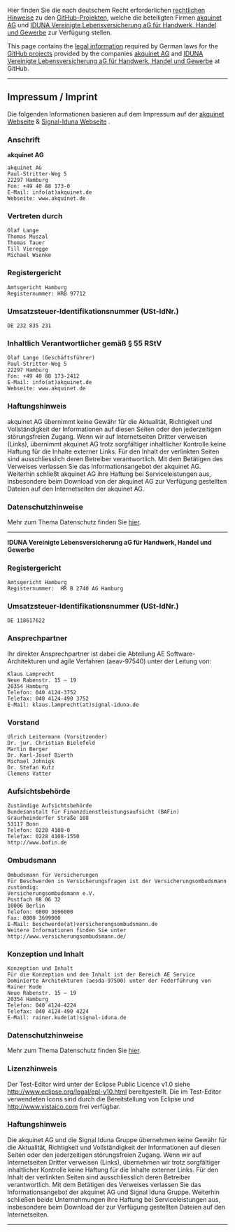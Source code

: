 Hier finden Sie die nach deutschem Recht erforderlichen [rechtlichen
Hinweise](#impressum) zu den [GitHub-Projekten][github], welche die beteiligten Firmen [akquinet AG][akquinetag] und [IDUNA Vereinigte Lebensversicherung aG für Handwerk, Handel und Gewerbe][signalidunaag] zur Verfügung stellen.

This page contains the [legal information](#imprint) required by
German laws for the [GitHub projects][github] provided by the companies [akquinet AG][akquinetag] and [IDUNA Vereinigte Lebensversicherung aG für Handwerk, Handel und Gewerbe][signalidunaag] at GitHub.

----------------------------------------------------------------------
Impressum / Imprint
----------------------------------------------------------------------

Die folgenden Informationen basieren auf dem Impressum auf der
[akquinet Webseite][akquinet] & [Signal-Iduna Webseite][signaliduna] .

### Anschrift

**akquinet AG**  
```
akquinet AG
Paul-Stritter-Weg 5
22297 Hamburg
Fon: +49 40 88 173-0
E-Mail: info(at)akquinet.de
Webseite: www.akquinet.de
```

### Vertreten durch
```
Olaf Lange
Thomas Muszal
Thomas Tauer
Till Vieregge
Michael Wienke  
```
### Registergericht
```
Amtsgericht Hamburg
Registernummer: HRB 97712
```
### Umsatzsteuer-Identifikationsnummer (USt-IdNr.)
```
DE 232 835 231
```
### Inhaltlich Verantwortlicher gemäß § 55 RStV
```
Olaf Lange (Geschäftsführer)
Paul-Stritter-Weg 5
22297 Hamburg
Fon: +49 40 88 173-2412
E-Mail: info(at)akquinet.de
Webseite: www.akquinet.de   
```
### Haftungshinweis

akquinet AG übernimmt keine Gewähr für die Aktualität, Richtigkeit und Vollständigkeit der Informationen auf diesen Seiten oder den jederzeitigen störungsfreien Zugang. Wenn wir auf Internetseiten Dritter verweisen (Links), übernimmt akquinet AG trotz sorgfältiger inhaltlicher Kontrolle keine Haftung für die Inhalte externer Links. Für den Inhalt der verlinkten Seiten sind ausschliesslich deren Betreiber verantwortlich. Mit dem Betätigen des Verweises verlassen Sie das Informationsangebot der akquinet AG. Weiterhin schließt akquinet AG ihre Haftung bei Serviceleistungen aus, insbesondere beim Download von der akquinet AG zur Verfügung gestellten Dateien auf den Internetseiten der akquinet AG.

### Datenschutzhinweise

Mehr zum Thema Datenschutz finden Sie [hier][ppde].

----------------------------------------------------------------------
**IDUNA Vereinigte Lebensversicherung aG für Handwerk, Handel und Gewerbe**  

### Registergericht
```
Amtsgericht Hamburg
Registernummer:  HR B 2740 AG Hamburg
```
### Umsatzsteuer-Identifikationsnummer (USt-IdNr.)
```
DE 118617622
```
### Ansprechpartner

Ihr direkter Ansprechpartner ist dabei die Abteilung AE Software-Architekturen und agile Verfahren (aeav-97540) unter der Leitung von:
```
Klaus Lamprecht
Neue Rabenstr. 15 – 19
20354 Hamburg
Telefon: 040 4124-3752
Telefax: 040 4124-490 3752
E-Mail: klaus.lamprecht(at)signal-iduna.de
```
### Vorstand
```
Ulrich Leitermann (Vorsitzender)
Dr. jur. Christian Bielefeld
Martin Berger
Dr. Karl-Josef Bierth
Michael Johnigk
Dr. Stefan Kutz
Clemens Vatter
```
### Aufsichtsbehörde
```
Zuständige Aufsichtsbehörde
Bundesanstalt für Finanzdienstleistungsaufsicht (BAFin)
Graurheindorfer Straße 108
53117 Bonn
Telefon: 0228 4108-0
Telefax: 0228 4108-1550
http://www.bafin.de
```

### Ombudsmann
```
Ombudsmann für Versicherungen
Für Beschwerden in Versicherungsfragen ist der Versicherungsombudsmann zuständig:
Versicherungsombudsmann e.V.
Postfach 08 06 32
10006 Berlin
Telefon: 0800 3696000
Fax: 0800 3699000
E-Mail: beschwerde(at)versicherungsombudsmann.de
Weitere Informationen finden Sie unter http://www.versicherungsombudsmann.de/
```
### Konzeption und Inhalt
```
Konzeption und Inhalt
Für die Konzeption und den Inhalt ist der Bereich AE Service Dominierte Architekturen (aesda-97500) unter der Federführung von Rainer Kude
Neue Rabenstr. 15 – 19
20354 Hamburg
Telefon: 040 4124-4224
Telefax: 040 4124-490 4224
E-Mail: rainer.kude(at)signal-iduna.de
```

### Datenschutzhinweise

Mehr zum Thema Datenschutz finden Sie [hier][ppdesi].


### Lizenzhinweis
Der Test-Editor wird unter der Eclipse Public Licence v1.0 siehe http://www.eclipse.org/legal/epl-v10.html bereitgestellt. Die im Test-Editor verwendeten Icons sind durch die Bereitstellung von Eclipse und http://www.vistaico.com frei verfügbar.


### Haftungshinweis
Die akquinet AG und die Signal Iduna Gruppe übernehmen keine Gewähr für die Aktualität, Richtigkeit und Vollständigkeit der Informationen auf diesen Seiten oder den jederzeitigen störungsfreien Zugang. Wenn wir auf Internetseiten Dritter verweisen (Links), übernehmen wir trotz sorgfältiger inhaltlicher Kontrolle keine Haftung für die Inhalte externer Links. Für den Inhalt der verlinkten Seiten sind ausschliesslich deren Betreiber verantwortlich. Mit dem Betätigen des Verweises verlassen Sie das Informationsangebot der akquinet AG und Signal Iduna Gruppe. Weiterhin schließen beide Unternehmungen ihre Haftung bei Serviceleistungen aus, insbesondere beim Download der zur Verfügung gestellten Dateien auf den Internetseiten.


[github]:         https://github.com/test-editor
[akquinet]:       https://www.akquinet.de/impressum/index.jsp
[signaliduna]:    https://www.signal-iduna.de/some-impressum.php
[akquinetag]:     https://www.akquinet.de/
[signalidunaag]:  https://www.signal-iduna.de/
[ppde]:           https://www.akquinet.de/datenschutz/index.jsp
[ppdesi]:         https://www.signal-iduna.de/datenschutz-und-rechtliche-hinweise.php

----------------------------------------------------------------------



